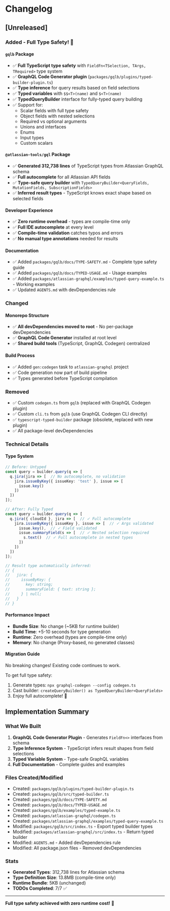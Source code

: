 # Changelog

## [Unreleased]

### Added - Full Type Safety! 🎉

#### `gqlb` Package
- ✅ **Full TypeScript type safety** with `FieldFn<TSelection, TArgs, TRequired>` type system
- ✅ **GraphQL Code Generator plugin** (`packages/gqlb/plugins/typed-builder-plugin.ts`)
- ✅ **Type inference** for query results based on field selections
- ✅ **Typed variables** with `$$<T>(name)` and `$<T>(name)`
- ✅ **TypedQueryBuilder** interface for fully-typed query building
- ✅ Support for:
  - Scalar fields with full type safety
  - Object fields with nested selections
  - Required vs optional arguments
  - Unions and interfaces
  - Enums
  - Input types
  - Custom scalars

#### `@atlassian-tools/gql` Package
- ✅ **Generated 312,738 lines** of TypeScript types from Atlassian GraphQL schema
- ✅ **Full autocomplete** for all Atlassian API fields
- ✅ **Type-safe query builder** with `TypedQueryBuilder<QueryFields, MutationFields, SubscriptionFields>`
- ✅ **Inferred result types** - TypeScript knows exact shape based on selected fields

#### Developer Experience
- ✅ **Zero runtime overhead** - types are compile-time only
- ✅ **Full IDE autocomplete** at every level
- ✅ **Compile-time validation** catches typos and errors
- ✅ **No manual type annotations** needed for results

#### Documentation
- ✅ Added `packages/gqlb/docs/TYPE-SAFETY.md` - Complete type safety guide
- ✅ Added `packages/gqlb/docs/TYPED-USAGE.md` - Usage examples
- ✅ Added `packages/atlassian-graphql/examples/typed-query-example.ts` - Working examples
- ✅ Updated `AGENTS.md` with devDependencies rule

### Changed

#### Monorepo Structure
- ✅ **All devDependencies moved to root** - No per-package devDependencies
- ✅ **GraphQL Code Generator** installed at root level
- ✅ **Shared build tools** (TypeScript, GraphQL Codegen) centralized

#### Build Process
- ✅ Added `gen:codegen` task to `atlassian-graphql` project
- ✅ Code generation now part of build pipeline
- ✅ Types generated before TypeScript compilation

### Removed
- ✅ Custom `codegen.ts` from `gqlb` (replaced with GraphQL Codegen plugin)
- ✅ Custom `cli.ts` from `gqlb` (use GraphQL Codegen CLI directly)
- ✅ `typescript-typed-builder` package (obsolete, replaced with new plugin)
- ✅ All package-level devDependencies

### Technical Details

#### Type System
```typescript
// Before: Untyped
const query = builder.query(q => [
  q.jira(jira => [  // No autocomplete, no validation
    jira.issueByKey({ issueKey: 'test' }, issue => [
      issue.key()
    ])
  ])
]);

// After: Fully Typed
const query = builder.query(q => [
  q.jira({ cloudId }, jira => [  // ✓ Full autocomplete
    jira.issueByKey({ issueKey }, issue => [  // ✓ Args validated
      issue.key(),  // ✓ Field validated
      issue.summaryField(s => [  // ✓ Nested selection required
        s.text()  // ✓ Full autocomplete in nested types
      ])
    ])
  ])
]);

// Result type automatically inferred:
// {
//   jira: {
//     issueByKey: {
//       key: string;
//       summaryField: { text: string };
//     } | null;
//   }
// }
```

#### Performance Impact
- **Bundle Size**: No change (~5KB for runtime builder)
- **Build Time**: +5-10 seconds for type generation
- **Runtime**: Zero overhead (types are compile-time only)
- **Memory**: No change (Proxy-based, no generated classes)

#### Migration Guide
No breaking changes! Existing code continues to work.

To get full type safety:
1. Generate types: `npx graphql-codegen --config codegen.ts`
2. Cast builder: `createQueryBuilder() as TypedQueryBuilder<QueryFields>`
3. Enjoy full autocomplete! 🎉

## Implementation Summary

### What We Built
1. **GraphQL Code Generator Plugin** - Generates `FieldFn<>` interfaces from schema
2. **Type Inference System** - TypeScript infers result shapes from field selections
3. **Typed Variable System** - Type-safe GraphQL variables
4. **Full Documentation** - Complete guides and examples

### Files Created/Modified
- Created: `packages/gqlb/plugins/typed-builder-plugin.ts`
- Created: `packages/gqlb/src/typed-builder.ts`
- Created: `packages/gqlb/docs/TYPE-SAFETY.md`
- Created: `packages/gqlb/docs/TYPED-USAGE.md`
- Created: `packages/gqlb/examples/typed-example.ts`
- Created: `packages/atlassian-graphql/codegen.ts`
- Created: `packages/atlassian-graphql/examples/typed-query-example.ts`
- Modified: `packages/gqlb/src/index.ts` - Export typed builder types
- Modified: `packages/atlassian-graphql/src/index.ts` - Return typed builder
- Modified: `AGENTS.md` - Added devDependencies rule
- Modified: All package.json files - Removed devDependencies

### Stats
- **Generated Types**: 312,738 lines for Atlassian schema
- **Type Definition Size**: 13.8MB (compile-time only)
- **Runtime Bundle**: 5KB (unchanged)
- **TODOs Completed**: 7/7 ✅

---

**Full type safety achieved with zero runtime cost!** 🎉



